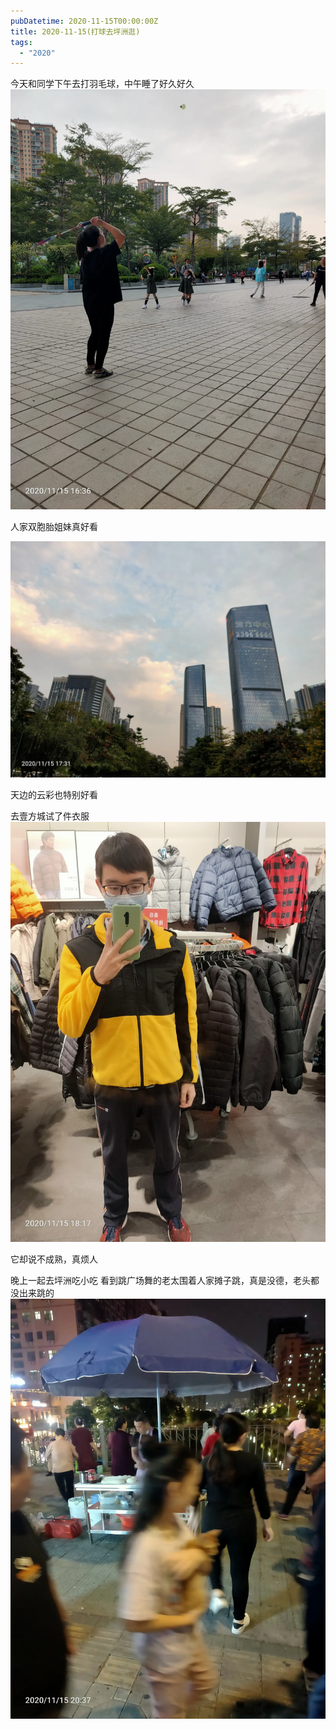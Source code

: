 ```yaml
---
pubDatetime: 2020-11-15T00:00:00Z
title: 2020-11-15(打球去坪洲逛)
tags:
  - "2020"
---
```


今天和同学下午去打羽毛球，中午睡了好久好久
![](../../img/6904315-1280d1bc38cd7c00.jpg)

人家双胞胎姐妹真好看

![](../../img/6904315-19ceea026001f0a0.jpg)

天边的云彩也特别好看

去壹方城试了件衣服![](../../img/6904315-8a8ccfefdc5d9da2.jpg)

它却说不成熟，真烦人

晚上一起去坪洲吃小吃
看到跳广场舞的老太围着人家摊子跳，真是没德，老头都没出来跳的![](../../img/6904315-a2182e6369784d75.jpg)
